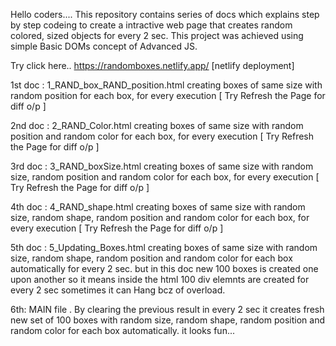 Hello coders....
  This repository contains series of docs which explains step by step codeing to create a intractive web page that creates random colored, sized objects for every 2 sec.
  This project was achieved using simple Basic DOMs concept of Advanced JS.

  Try click here.. https://randomboxes.netlify.app/   [netlify deployment]

  1st doc : 1_RAND_box_RAND_position.html 
    creating boxes of same size with random position for each box, for every execution [ Try Refresh the Page for diff o/p ]

  2nd doc : 2_RAND_Color.html
     creating boxes of same size with random position and random color for each box, for every execution [ Try Refresh the Page for diff o/p ]
     
  3rd doc : 3_RAND_boxSize.html
     creating boxes of same size with random size, random position and random color for each box, for every execution [ Try Refresh the Page for diff o/p ]

  4th doc : 4_RAND_shape.html
     creating boxes of same size with random size, random shape, random position and random color for each box, for every execution [ Try Refresh the Page for diff o/p ]

  5th doc : 5_Updating_Boxes.html
     creating boxes of same size with random size, random shape, random position and random color for each box automatically for every 2 sec.
     but in this doc new 100 boxes is created one upon another so it means inside the html 100 div elemnts are created for every 2 sec sometimes it can Hang bcz of overload.

  6th:  MAIN file .
      By clearing the previous result in every 2 sec it creates fresh new set of 100 boxes with random size, random shape, random position and random color for each box automatically.
      it looks fun...
